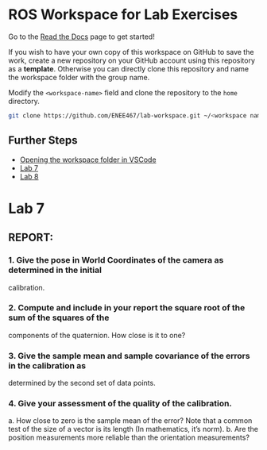 # ROS Workspace for Lab Exercises

Go to the [Read the Docs](https://enee467.readthedocs.io/en/latest/) page to get started!

If you wish to have your own copy of this workspace on GitHub to save the work, create a new
repository on your GitHub account using this repository as a **template**. Otherwise you can directly
clone this repository and name the workspace folder with the group name.

Modify the `<workspace-name>` field and clone the repository to the `home` directory.

```bash
git clone https://github.com/ENEE467/lab-workspace.git ~/<workspace name>
```

## Further Steps

<!-- TODO: Add links -->
- [Opening the workspace folder in VSCode](https://enee467.readthedocs.io/en/latest/Setup.html#opening-the-workspace-in-visual-studio-code)
- [Lab 7](https://enee467.readthedocs.io/en/latest/Lab7.html)
- [Lab 8]()


# Lab 7
## REPORT:
### 1. Give the pose in World Coordinates of the camera as determined in the initial
calibration.
### 2. Compute and include in your report the square root of the sum of the squares of the
components of the quaternion. How close is it to one?
### 3. Give the sample mean and sample covariance of the errors in the calibration as
determined by the second set of data points.
### 4. Give your assessment of the quality of the calibration.
  a. How close to zero is the sample mean of the error? Note that a common test of
the size of a vector is its length (In mathematics, it’s norm).
  b. Are the position measurements more reliable than the orientation
measurements?
